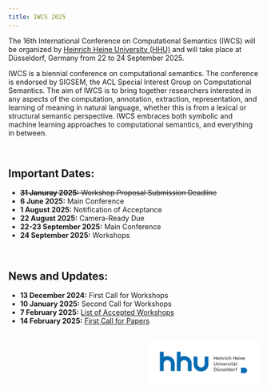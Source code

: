 ```yaml
---
title: IWCS 2025
---
```


The 16th International Conference on Computational Semantics (IWCS) will be organized by <a href="https://www.hhu.de/" target="_blank" rel="noopener noreferrer">Heinrich Heine University (HHU)</a> and will take place at Düsseldorf, Germany from 22 to 24 September 2025.

IWCS is a biennial conference on computational semantics. The conference is endorsed by SIGSEM, the ACL Special Interest Group on Computational Semantics. The aim of IWCS is to bring together researchers interested in any aspects of the computation, annotation, extraction, representation, and learning of meaning in natural language, whether this is from a lexical or structural semantic perspective. IWCS embraces both symbolic and machine learning approaches to computational semantics, and everything in between. 

<br>

Important Dates:
------
* ~~**31 Januray 2025:** Workshop Proposal Submission Deadline~~
* **6 June 2025:** Main Conference
* **1 August 2025:** Notification of Acceptance
* **22 August 2025:** Camera-Ready Due
* **22-23 September 2025:** Main Conference
* **24 September 2025:** Workshops

<br>


News and Updates:
------
* **13 December 2024:** First Call for Workshops 
* **10 January 2025:** Second Call for Workshops
* **7 February 2025:** [List of Accepted Workshops](workshops.md)
* **14 February 2025:** [First Call for Papers](call_for_papers.md)


<br>

<img src="hhu-logo.png" alt="HHU Logo" style="max-width: 45%; height: auto; display: block; margin-left: auto">
